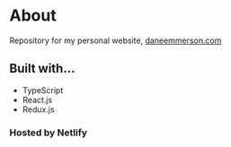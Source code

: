 # About

Repository for my personal website, <a href="https://daneemmerson.com">daneemmerson.com</a>

## Built with...

- TypeScript
- React.js
- Redux.js

### Hosted by Netlify
